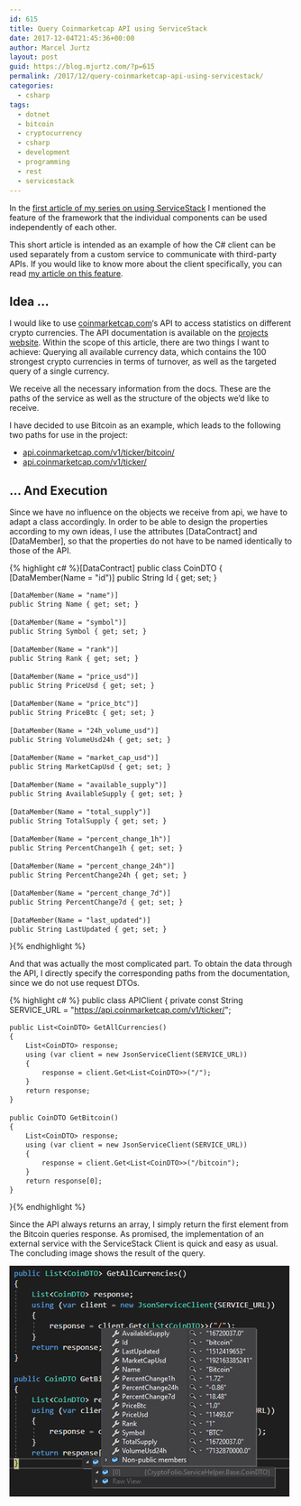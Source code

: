 ```yaml
---
id: 615
title: Query Coinmarketcap API using ServiceStack
date: 2017-12-04T21:45:36+00:00
author: Marcel Jurtz
layout: post
guid: https://blog.mjurtz.com/?p=615
permalink: /2017/12/query-coinmarketcap-api-using-servicestack/
categories:
  - csharp
tags:
  - dotnet
  - bitcoin
  - cryptocurrency
  - csharp
  - development
  - programming
  - rest
  - servicestack
---
```

In the [first article of my series on using ServiceStack](https://blog.mjurtz.com/2017/11/what-is-servicestack/) I mentioned the feature of the framework that the individual components can be used independently of each other.

This short article is intended as an example of how the C# client can be used separately from a custom service to communicate with third-party APIs. If you would like to know more about the client specifically, you can read [my article on this feature](https://blog.mjurtz.com/2017/11/servicestack-using-the-c-client/).

## Idea &#8230;

I would like to use [coinmarketcap.com](https://coinmarketcap.com/)&#8216;s API to access statistics on different crypto currencies. The API documentation is available on the [projects website](https://coinmarketcap.com/api/). Within the scope of this article, there are two things I want to achieve: Querying all available currency data, which contains the 100 strongest crypto currencies in terms of turnover, as well as the targeted query of a single currency.

We receive all the necessary information from the docs. These are the paths of the service as well as the structure of the objects we&#8217;d like to receive.

I have decided to use Bitcoin as an example, which leads to the following two paths for use in the project:

  * [api.coinmarketcap.com/v1/ticker/bitcoin/](https://api.coinmarketcap.com/v1/ticker/bitcoin/)
  * [api.coinmarketcap.com/v1/ticker/](https://api.coinmarketcap.com/v1/ticker/)

## &#8230; And Execution

Since we have no influence on the objects we receive from api, we have to adapt a class accordingly. In order to be able to design the properties according to my own ideas, I use the attributes [DataContract] and [DataMember], so that the properties do not have to be named identically to those of the API.

{% highlight c# %}[DataContract]
public class CoinDTO
{
    [DataMember(Name = "id")]
    public String Id { get; set; }

    [DataMember(Name = "name")]
    public String Name { get; set; }

    [DataMember(Name = "symbol")]
    public String Symbol { get; set; }

    [DataMember(Name = "rank")]
    public String Rank { get; set; }

    [DataMember(Name = "price_usd")]
    public String PriceUsd { get; set; }

    [DataMember(Name = "price_btc")]
    public String PriceBtc { get; set; }

    [DataMember(Name = "24h_volume_usd")]
    public String VolumeUsd24h { get; set; }

    [DataMember(Name = "market_cap_usd")]
    public String MarketCapUsd { get; set; }

    [DataMember(Name = "available_supply")]
    public String AvailableSupply { get; set; }

    [DataMember(Name = "total_supply")]
    public String TotalSupply { get; set; }

    [DataMember(Name = "percent_change_1h")]
    public String PercentChange1h { get; set; }

    [DataMember(Name = "percent_change_24h")]
    public String PercentChange24h { get; set; }

    [DataMember(Name = "percent_change_7d")]
    public String PercentChange7d { get; set; }

    [DataMember(Name = "last_updated")]
    public String LastUpdated { get; set; }
}{% endhighlight %}

And that was actually the most complicated part. To obtain the data through the API, I directly specify the corresponding paths from the documentation, since we do not use request DTOs.

{% highlight c# %}
public class APIClient
{
    private const String SERVICE_URL = "https://api.coinmarketcap.com/v1/ticker/";

    public List<CoinDTO> GetAllCurrencies()
    {
        List<CoinDTO> response;
        using (var client = new JsonServiceClient(SERVICE_URL))
        {
            response = client.Get<List<CoinDTO>>("/");
        }
        return response;
    }

    public CoinDTO GetBitcoin()
    {
        List<CoinDTO> response;
        using (var client = new JsonServiceClient(SERVICE_URL))
        {
            response = client.Get<List<CoinDTO>>("/bitcoin");
        }
        return response[0];
    }
}{% endhighlight %}

Since the API always returns an array, I simply return the first element from the Bitcoin queries response. As promised, the implementation of an external service with the ServiceStack Client is quick and easy as usual. The concluding image shows the result of the query.

![Coinmarketcap API with ServiceStack](/assets/2017/coinmarketcap_api_servicestack.png)